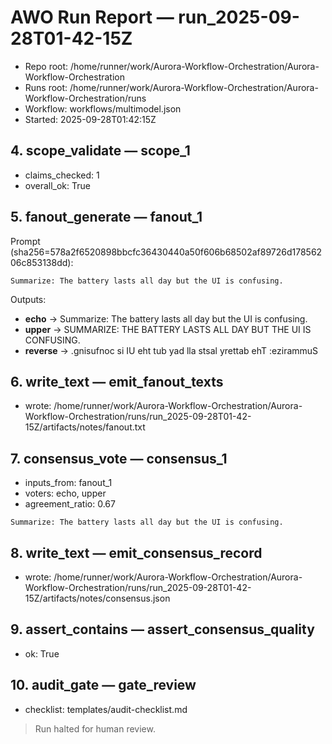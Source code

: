 # AWO Run Report — run_2025-09-28T01-42-15Z

- Repo root: /home/runner/work/Aurora-Workflow-Orchestration/Aurora-Workflow-Orchestration
- Runs root: /home/runner/work/Aurora-Workflow-Orchestration/Aurora-Workflow-Orchestration/runs
- Workflow: workflows/multimodel.json
- Started: 2025-09-28T01:42:15Z

## 4. scope_validate — scope_1
- claims_checked: 1
- overall_ok: True

## 5. fanout_generate — fanout_1
Prompt (sha256=578a2f6520898bbcfc36430440a50f606b68502af89726d17856206c853138dd):

```
Summarize: The battery lasts all day but the UI is confusing.
```

Outputs:
- **echo** → Summarize: The battery lasts all day but the UI is confusing.
- **upper** → SUMMARIZE: THE BATTERY LASTS ALL DAY BUT THE UI IS CONFUSING.
- **reverse** → .gnisufnoc si IU eht tub yad lla stsal yrettab ehT :ezirammuS

## 6. write_text — emit_fanout_texts
- wrote: /home/runner/work/Aurora-Workflow-Orchestration/Aurora-Workflow-Orchestration/runs/run_2025-09-28T01-42-15Z/artifacts/notes/fanout.txt

## 7. consensus_vote — consensus_1
- inputs_from: fanout_1
- voters: echo, upper
- agreement_ratio: 0.67

```
Summarize: The battery lasts all day but the UI is confusing.
```

## 8. write_text — emit_consensus_record
- wrote: /home/runner/work/Aurora-Workflow-Orchestration/Aurora-Workflow-Orchestration/runs/run_2025-09-28T01-42-15Z/artifacts/notes/consensus.json

## 9. assert_contains — assert_consensus_quality
- ok: True

## 10. audit_gate — gate_review
- checklist: templates/audit-checklist.md

> Run halted for human review.
